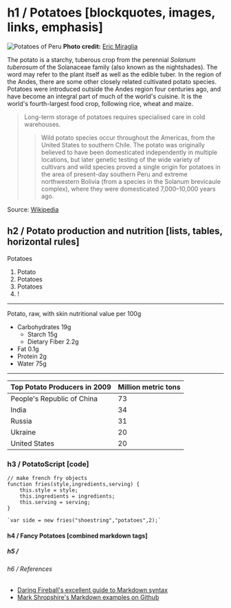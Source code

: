 # h1 / Potatoes [blockquotes, images, links, emphasis]

![Potatoes of Peru](http://forrked.com/potatoes-peru.png)
**Photo credit:** [Eric Miraglia](http://www.flickr.com/photos/equanimity/4801336468/)

The potato is a starchy, tuberous crop from the perennial _Solanum tuberosum_ of the Solanaceae family (also known as the nightshades). The word may refer to the plant itself as well as the edible tuber. In the region of the Andes, there are some other closely related cultivated potato species. Potatoes were introduced outside the Andes region four centuries ago, and have become an integral part of much of the world's cuisine. It is the world's fourth-largest food crop, following rice, wheat and maize.

>Long-term storage of potatoes requires specialised care in cold warehouses.
>>Wild potato species occur throughout the Americas, from the United States to southern Chile. The potato was originally believed to have been domesticated independently in multiple locations, but later genetic testing of the wide variety of cultivars and wild species proved a single origin for potatoes in the area of present-day southern Peru and extreme northwestern Bolivia (from a species in the Solanum brevicaule complex), where they were domesticated 7,000–10,000 years ago.

Source: [Wikipedia](http://en.wikipedia.org/wiki/Potatoes)

## h2 / Potato production and nutrition [lists, tables, horizontal rules]

Potatoes

1. Potato
2. Potatoes
3. Potatoes
4. !

- - -

Potato, raw, with skin nutritional value per 100g

* Carbohydrates 19g
	* Starch 15g
	* Dietary Fiber 2.2g
* Fat 0.1g
* Protein 2g
* Water 75g

***

Top Potato Producers in 2009                               | Million metric tons
-----------------------------------------------------------|--------------------
People's Republic of China                                 | 73
India                                                      | 34
Russia                                                     | 31
Ukraine                                                    | 20
United States                                              | 20

### h3 / PotatoScript [code]

	// make french fry objects
	function fries(style,ingredients,serving) {
		this.style = style;
		this.ingredients = ingredients;
		this.serving = serving;
	}

	`var side = new fries("shoestring","potatoes",2);`

#### h4 / Fancy Potatoes [combined markdown tags]

##### h5 /

###### h6 / References

* [Daring Fireball's excellent guide to Markdown syntax](http://daringfireball.net/projects/markdown/)
* [Mark Shropshire's Markdown examples on Github](http://daringfireball.net/projects/markdown/)